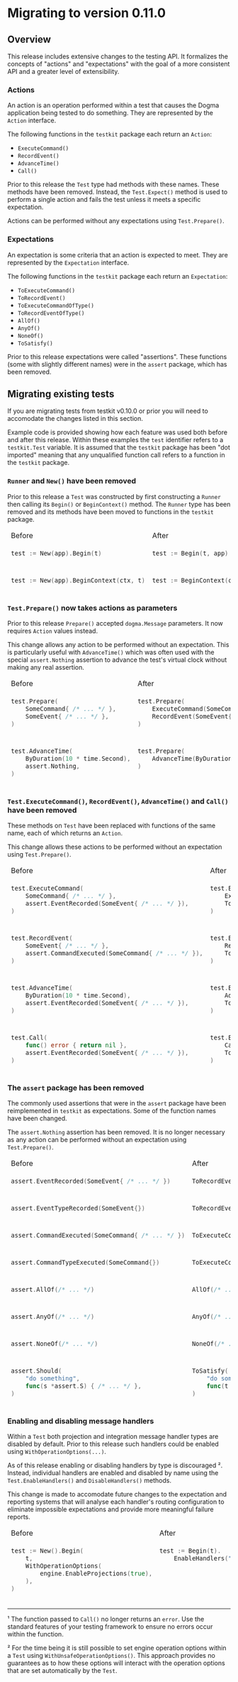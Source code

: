 # Migrating to version 0.11.0

## Overview

This release includes extensive changes to the testing API. It formalizes the
concepts of "actions" and "expectations" with the goal of a more consistent API
and a greater level of extensibility.

### Actions

An action is an operation performed within a test that causes the Dogma
application being tested to do something. They are represented by the `Action`
interface.

The following functions in the `testkit` package each return an `Action`:

- `ExecuteCommand()`
- `RecordEvent()`
- `AdvanceTime()`
- `Call()`

Prior to this release the `Test` type had methods with these names. These
methods have been removed. Instead, the `Test.Expect()` method is used to
perform a single action and fails the test unless it meets a specific
expectation.

Actions can be performed without any expectations using `Test.Prepare()`.

### Expectations

An expectation is some criteria that an action is expected to meet. They are
represented by the `Expectation` interface.

The following functions in the `testkit` package each return an `Expectation`:

- `ToExecuteCommand()`
- `ToRecordEvent()`
- `ToExecuteCommandOfType()`
- `ToRecordEventOfType()`
- `AllOf()`
- `AnyOf()`
- `NoneOf()`
- `ToSatisfy()`

Prior to this release expectations were called "assertions". These functions
(some with slightly different names) were in the `assert` package, which has
been removed.

## Migrating existing tests

If you are migrating tests from testkit v0.10.0 or prior you will need to
accomodate the changes listed in this section.

Example code is provided showing how each feature was used both before and after
this release. Within these examples the `test` identifier refers to a
`testkit.Test` variable. It is assumed that the `testkit` package has been "dot
imported" meaning that any unqualified function call refers to a function in the
`testkit` package.

### `Runner` and `New()` have been removed

Prior to this release a `Test` was constructed by first constructing a `Runner`
then calling its `Begin()` or `BeginContext()` method. The `Runner` type has
been removed and its methods have been moved to functions in the `testkit`
package.

<table width="100%">
<thead><tr><td>Before</td><td>After</td></tr></head>
<tr valign="top"><td>

<!-- BEFORE -->
```go
test := New(app).Begin(t)
```

</td><td>

<!-- AFTER -->
```go
test := Begin(t, app)
```

</td></tr>
<tr><td></td><td></td></tr>
<tr valign="top"><td>

<!-- BEFORE -->
```go
test := New(app).BeginContext(ctx, t)
```

</td><td>

<!-- AFTER -->
```go
test := BeginContext(ctx, t, app)
```

</td></tr>
</table>

### `Test.Prepare()` now takes actions as parameters

Prior to this release `Prepare()` accepted `dogma.Message` parameters. It now
requires `Action` values instead.

This change allows any action to be performed without an expectation. This is
particularly useful with `AdvanceTime()` which was often used with the special
`assert.Nothing` assertion to advance the test's virtual clock without making
any real assertion.

<table width="100%">
<thead><tr><td >Before</td><td>After</td></tr></head>
<tr valign="top"><td>

<!-- BEFORE -->
```go
test.Prepare(
    SomeCommand{ /* ... */ },
    SomeEvent{ /* ... */ },
)
```

</td><td>

<!-- AFTER -->
```go
test.Prepare(
    ExecuteCommand(SomeCommand{ /* ... */ }),
    RecordEvent(SomeEvent{ /* ... */ }),
)
```

</td></tr>
<tr><td></td><td></td></tr>
<tr valign="top"><td>

<!-- BEFORE -->
```go
test.AdvanceTime(
    ByDuration(10 * time.Second),
    assert.Nothing,
)
```

</td><td>

<!-- AFTER -->
```go
test.Prepare(
    AdvanceTime(ByDuration(10 * time.Second)),
)
```

</td></tr>
</table>

### `Test.ExecuteCommand()`, `RecordEvent()`, `AdvanceTime()` and `Call()` have been removed

These methods on `Test` have been replaced with functions of the same name, each
of which returns an `Action`.

This change allows these actions to be performed without an expectation using
`Test.Prepare()`.

<table width="100%">
<thead><tr><td >Before</td><td>After</td></tr></head>
<tr valign="top"><td>

<!-- BEFORE -->
```go
test.ExecuteCommand(
    SomeCommand{ /* ... */ },
    assert.EventRecorded(SomeEvent{ /* ... */ }),
)
```

</td><td>

<!-- AFTER -->
```go
test.Expect(
    ExecuteCommand(SomeCommand{ /* ... */ }),
    ToRecordEvent(SomeEvent{ /* ... */ }),
)
```

</td></tr>
<tr><td></td><td></td></tr>
<tr valign="top"><td>

<!-- BEFORE -->
```go
test.RecordEvent(
    SomeEvent{ /* ... */ },
    assert.CommandExecuted(SomeCommand{ /* ... */ }),
)
```

</td><td>

<!-- AFTER -->
```go
test.Expect(
    RecordEvent(SomeEvent{ /* ... */ }),
    ToExecuteCommand(SomeCommand{ /* ... */ }),
)
```

</td></tr>
<tr><td></td><td></td></tr>
<tr valign="top"><td>

<!-- BEFORE -->
```go
test.AdvanceTime(
    ByDuration(10 * time.Second),
    assert.EventRecorded(SomeEvent{ /* ... */ }),
)
```

</td><td>

<!-- AFTER -->
```go
test.Expect(
    AdvanceTime(ByDuration(10 * time.Second)),
    ToRecordEvent(SomeEvent{ /* ... */ }),
)
```

</td></tr>
<tr><td></td><td></td></tr>
<tr valign="top"><td>

<!-- BEFORE -->
```go
test.Call(
    func() error { return nil },
    assert.EventRecorded(SomeEvent{ /* ... */ }),
)
```

</td><td>

<!-- AFTER -->
```go
test.Expect(
    Call(func() { /* no error is returned ¹ */ }),
    ToRecordEvent(SomeEvent{ /* ... */ }),
)
```

</td></tr>
</table>

### The `assert` package has been removed

The commonly used assertions that were in the `assert` package have been
reimplemented in `testkit` as expectations. Some of the function names have been
changed.

The `assert.Nothing` assertion has been removed. It is no longer necessary as
any action can be performed without an expectation using `Test.Prepare()`.

<table width="100%">
<thead><tr><td >Before</td><td>After</td></tr></head>
<tr valign="top"><td>

<!-- BEFORE -->
```go
assert.EventRecorded(SomeEvent{ /* ... */ })
```

</td><td>

<!-- AFTER -->
```go
ToRecordEvent(SomeEvent{ /* ... */ })
```

</td></tr>
<tr><td></td><td></td></tr>
<tr valign="top"><td>

<!-- BEFORE -->
```go
assert.EventTypeRecorded(SomeEvent{})
```

</td><td>

<!-- AFTER -->
```go
ToRecordEventOfType(SomeEvent{})
```

</td></tr>
<tr><td></td><td></td></tr>
<tr valign="top"><td>

<!-- BEFORE -->
```go
assert.CommandExecuted(SomeCommand{ /* ... */ })
```

</td><td>

<!-- AFTER -->
```go
ToExecuteCommand(SomeCommand{ /* ... */ })
```

</td></tr>
<tr><td></td><td></td></tr>
<tr valign="top"><td>

<!-- BEFORE -->
```go
assert.CommandTypeExecuted(SomeCommand{})
```

</td><td>

<!-- AFTER -->
```go
ToExecuteCommandOfType(SomeCommand{})
```

</td></tr>
<tr><td></td><td></td></tr>
<tr valign="top"><td>

<!-- BEFORE -->
```go
assert.AllOf(/* ... */)
```

</td><td>

<!-- AFTER -->
```go
AllOf(/* ... */)
```

</td></tr>
<tr><td></td><td></td></tr>
<tr valign="top"><td>

<!-- BEFORE -->
```go
assert.AnyOf(/* ... */)
```

</td><td>

<!-- AFTER -->
```go
AnyOf(/* ... */)
```

</td></tr>
<tr><td></td><td></td></tr>
<tr valign="top"><td>

<!-- BEFORE -->
```go
assert.NoneOf(/* ... */)
```

</td><td>

<!-- AFTER -->
```go
NoneOf(/* ... */)
```

</td></tr>
<tr><td></td><td></td></tr>
<tr valign="top"><td>

<!-- BEFORE -->
```go
assert.Should(
    "do something",
    func(s *assert.S) { /* ... */ },
)
```

</td><td>

<!-- AFTER -->
```go
ToSatisfy(
    "do something",
    func(t *SatisfyT) { /* ... */ },
)
```

</td></tr>
</table>

### Enabling and disabling message handlers

Within a `Test` both projection and integration message handler types are
disabled by default. Prior to this release such handlers could be enabled using
`WithOperationOptions(...)`.

As of this release enabling or disabling handlers by type is discouraged ².
Instead, individual handlers are enabled and disabled by name using the
`Test.EnableHandlers()` and `DisableHandlers()` methods.

This change is made to accomodate future changes to the expectation and
reporting systems that will analyse each handler's routing configuration to
eliminate impossible expectations and provide more meaningful failure reports.

<table width="100%">
<thead><tr><td>Before</td><td>After</td></tr></head>
<tr valign="top"><td>

<!-- BEFORE -->
```go
test := New().Begin(
    t,
    WithOperationOptions(
        engine.EnableProjections(true),
    ),
)
```

</td><td>

<!-- AFTER -->
```go
test := Begin(t).
    EnableHandlers("some-projection")
```

</td></tr>
</table>

---

¹ The function passed to `Call()` no longer returns an `error`. Use the standard
features of your testing framework to ensure no errors occur within the
function.

² For the time being it is still possible to set engine operation options within
a `Test` using `WithUnsafeOperationOptions()`. This approach provides no
guarantees as to how these options will interact with the operation options that
are set automatically by the `Test`.

